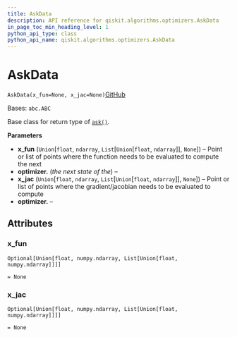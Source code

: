 ```yaml
---
title: AskData
description: API reference for qiskit.algorithms.optimizers.AskData
in_page_toc_min_heading_level: 1
python_api_type: class
python_api_name: qiskit.algorithms.optimizers.AskData
---
```


# AskData

<span id="qiskit.algorithms.optimizers.AskData" />

`AskData(x_fun=None, x_jac=None)`[GitHub](https://github.com/qiskit/qiskit/tree/stable/0.41/qiskit/algorithms/optimizers/steppable_optimizer.py "view source code")

Bases: `abc.ABC`

Base class for return type of [`ask()`](qiskit.algorithms.optimizers.SteppableOptimizer#ask "qiskit.algorithms.optimizers.SteppableOptimizer.ask").

**Parameters**

*   **x\_fun** (`Union`\[`float`, `ndarray`, `List`\[`Union`\[`float`, `ndarray`]], `None`]) – Point or list of points where the function needs to be evaluated to compute the next
*   **optimizer.** (*the next state of the*) –
*   **x\_jac** (`Union`\[`float`, `ndarray`, `List`\[`Union`\[`float`, `ndarray`]], `None`]) – Point or list of points where the gradient/jacobian needs to be evaluated to compute
*   **optimizer.** –

## Attributes

<span id="qiskit.algorithms.optimizers.AskData.x_fun" />

### x\_fun

`Optional[Union[float, numpy.ndarray, List[Union[float, numpy.ndarray]]]]`

`= None`

<span id="qiskit.algorithms.optimizers.AskData.x_jac" />

### x\_jac

`Optional[Union[float, numpy.ndarray, List[Union[float, numpy.ndarray]]]]`

`= None`


